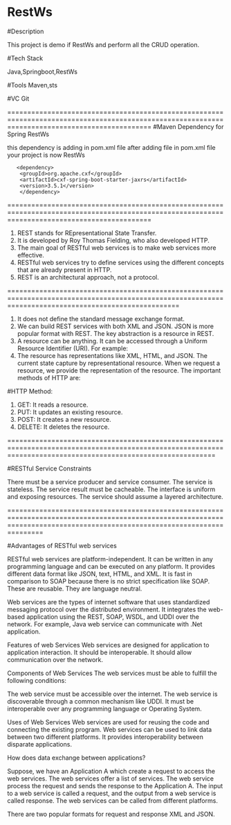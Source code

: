 # RestWs

#Description

This project is demo if RestWs and perform all the CRUD operation.

#Tech Stack

Java,Springboot,RestWs

#Tools
Maven,sts

#VC
Git


================================================================================================================================================
#Maven Dependency for Spring RestWs

this dependency is adding in pom.xml file after adding file in pom.xml file your project is now RestWs 

       <dependency>
		<groupId>org.apache.cxf</groupId>
		<artifactId>cxf-spring-boot-starter-jaxrs</artifactId>
		<version>3.5.1</version>
		</dependency>
		
================================================================================================================================================
1) REST stands for REpresentational State Transfer. 
2) It is developed by Roy Thomas Fielding, who also developed HTTP. 
3) The main goal of RESTful web services is to make web services more effective. 
4) RESTful web services try to define services using the different concepts that are already present in HTTP. 
5) REST is an architectural approach, not a protocol.

=======================================================================================================================================================

1) It does not define the standard message exchange format. 
2) We can build REST services with both XML and JSON. JSON is more popular format with REST. The key abstraction is a resource in REST. 
3) A resource can be anything. It can be accessed through a Uniform Resource Identifier (URI). For example:
4) The resource has representations like XML, HTML, and JSON. The current state capture by representational resource. When we request a resource, we provide the representation of the resource. The important methods of HTTP are:

#HTTP Method:

1) GET: It reads a resource.
2) PUT: It updates an existing resource.
3) POST: It creates a new resource.
4) DELETE: It deletes the resource.


================================================================================================================================================================


#RESTful Service Constraints

There must be a service producer and service consumer.
The service is stateless.
The service result must be cacheable.
The interface is uniform and exposing resources.
The service should assume a layered architecture.


===========================================================================================================================================================================

#Advantages of RESTful web services

RESTful web services are platform-independent.
It can be written in any programming language and can be executed on any platform.
It provides different data format like JSON, text, HTML, and XML.
It is fast in comparison to SOAP because there is no strict specification like SOAP.
These are reusable.
They are language neutral.



Web services are the types of internet software that uses standardized messaging protocol over the distributed environment. It integrates the web-based application using the REST, SOAP, WSDL, and UDDI over the network. For example, Java web service can communicate with .Net application.

Features of web Services
Web services are designed for application to application interaction.
It should be interoperable.
It should allow communication over the network.


Components of Web Services
The web services must be able to fulfill the following conditions:

The web service must be accessible over the internet.
The web service is discoverable through a common mechanism like UDDI.
It must be interoperable over any programming language or Operating System.


Uses of Web Services
Web services are used for reusing the code and connecting the existing program.
Web services can be used to link data between two different platforms.
It provides interoperability between disparate applications.

How does data exchange between applications?

Suppose, we have an Application A which create a request to access the web services. The web services offer a list of services. The web service process the request and sends the response to the Application A. The input to a web service is called a request, and the output from a web service is called response. The web services can be called from different platforms.


There are two popular formats for request and response XML and JSON.

